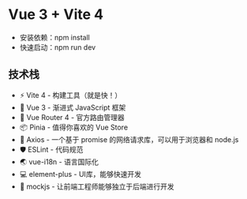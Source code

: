 # Vue 3 + Vite 4

+ 安装依赖：npm install
+ 快速启动：npm run dev

## 技术栈

+ ⚡️ Vite 4 - 构建工具（就是快！）
+ 🖖 Vue 3 - 渐进式 JavaScript 框架
+ 🚦 Vue Router 4 - 官方路由管理器
+ 📦 Pinia - 值得你喜欢的 Vue Store
+ 🔗 Axios - 一个基于 promise 的网络请求库，可以用于浏览器和 node.js
+ 🛡️ ESLint - 代码规范
+ 🌏 vue-i18n - 语言国际化
+ 💻 element-plus - UI库，能够快速开发
+ 🔗 mockjs - 让前端工程师能够独立于后端进行开发